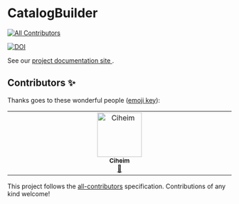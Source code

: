 # CatalogBuilder
<!-- ALL-CONTRIBUTORS-BADGE:START - Do not remove or modify this section -->
[![All Contributors](https://img.shields.io/badge/all_contributors-1-orange.svg?style=flat-square)](#contributors)
<!-- ALL-CONTRIBUTORS-BADGE:END -->
[![DOI](https://zenodo.org/badge/DOI/10.5281/zenodo.5196586.svg)](https://doi.org/10.5281/zenodo.10787602)

See our [project documentation site ](https://aradhakrishnangfdl.github.io/CatalogBuilder/).

## Contributors ✨

Thanks goes to these wonderful people ([emoji key](https://allcontributors.org/docs/en/emoji-key)):

<!-- ALL-CONTRIBUTORS-LIST:START - Do not remove or modify this section -->
<!-- prettier-ignore-start -->
<!-- markdownlint-disable -->
<table>
  <tbody>
    <tr>
      <td align="center" valign="top" width="14.28%"><a href="https://github.com/Ciheim"><img src="https://avatars.githubusercontent.com/u/43519680?v=4?s=100" width="100px;" alt="Ciheim"/><br /><sub><b>Ciheim</b></sub></a><br /><a href="https://github.com/aradhakrishnanGFDL/CatalogBuilder/commits?author=Ciheim" title="Documentation">📖</a></td>
    </tr>
  </tbody>
</table>

<!-- markdownlint-restore -->
<!-- prettier-ignore-end -->

<!-- ALL-CONTRIBUTORS-LIST:END -->

This project follows the [all-contributors](https://github.com/all-contributors/all-contributors) specification. Contributions of any kind welcome!

